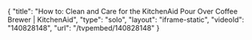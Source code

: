 {
    "title": "How to: Clean and Care for the KitchenAid Pour Over Coffee Brewer | KitchenAid",
    "type": "solo",
    "layout": "iframe-static",
    "videoId": "140828148",
    "url": "\/tvpembed\/140828148"
}